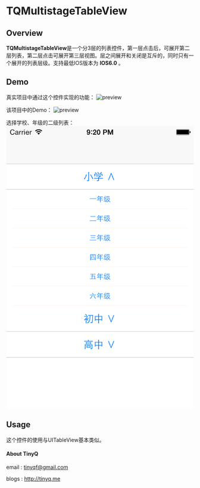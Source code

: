 TQMultistageTableView
=====================

## Overview

**TQMultistageTableView**是一个分3层的列表控件，第一层点击后，可展开第二层列表，第二层点击可展开第三层视图。层之间展开和关闭是互斥的，同时只有一个展开的列表层级。支持最低IOS版本为 **IOS6.0** 。

## Demo

真实项目中通过这个控件实现的功能：
![preview](https://github.com/azureatom/TQMultistageTableView/blob/master/READMEIMAGE/TQTableView.gif)

该项目中的Demo：
![preview](https://github.com/azureatom/TQMultistageTableView/blob/master/READMEIMAGE/TQTableView2.gif)

选择学校、年级的二级列表：
![preview](https://github.com/azureatom/TQMultistageTableView/blob/master/READMEIMAGE/SchoolGradeView.png)

## Usage

这个控件的使用与UITableView基本类似。


####  About TinyQ

email : <tinyqf@gmail.com>
 
blogs : <http://tinyq.me>




